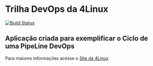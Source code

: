 # Trilha DevOps da 4Linux

<!-- Altere a Flag abaixo com sua URL do Travis -->
[![Build Status](https://travis-ci.org/rflemig/DevOpsLab-HelloWorld.svg?branch=master)](https://travis-ci.org/rflemig/DevOpsLab-HelloWorld)

## Aplicação criada para exemplificar o Ciclo de uma PipeLine DevOps


Para maiores informações acesse o [Site da 4Linux](https://www.4linux.com.br/cursos/devops)
